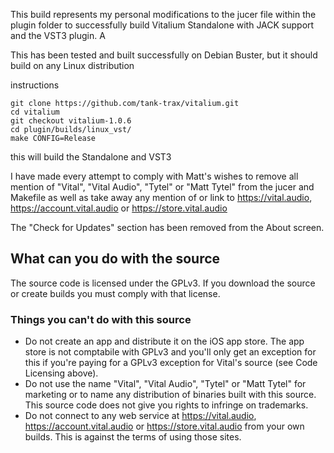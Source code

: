 This build represents my personal modifications to the jucer file within the plugin folder to successfully build Vitalium Standalone with JACK support and the VST3 plugin. A

This has been tested and built successfully on Debian Buster, but it should build on any Linux distribution

instructions

```
git clone https://github.com/tank-trax/vitalium.git
cd vitalium
git checkout vitalium-1.0.6
cd plugin/builds/linux_vst/
make CONFIG=Release
```

this will build the Standalone and VST3

I have made every attempt to comply with Matt's wishes to remove all mention of "Vital", "Vital Audio", "Tytel" or "Matt Tytel" from the jucer and Makefile as well as take away any mention of or link to https://vital.audio, https://account.vital.audio or https://store.vital.audio

The "Check for Updates" section has been removed from the About screen.

## What can you do with the source
The source code is licensed under the GPLv3. If you download the source or create builds you must comply with that license.

### Things you can't do with this source
 - Do not create an app and distribute it on the iOS app store. The app store is not comptabile with GPLv3 and you'll only get an exception for this if you're paying for a GPLv3 exception for Vital's source (see Code Licensing above).
 - Do not use the name "Vital", "Vital Audio", "Tytel" or "Matt Tytel" for marketing or to name any distribution of binaries built with this source. This source code does not give you rights to infringe on trademarks.
 - Do not connect to any web service at https://vital.audio, https://account.vital.audio or https://store.vital.audio from your own builds. This is against the terms of using those sites.
